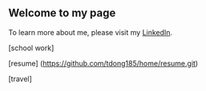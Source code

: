 ## Welcome to my page

To learn more about me, please visit my [LinkedIn](https://www.linkedin.com/in/tracy-d-362180129/).

[school work]

[resume] (https://github.com/tdong185/home/resume.git)

[travel]

